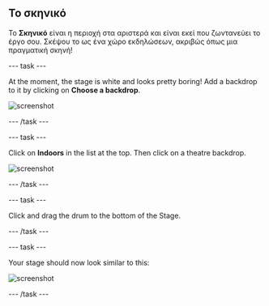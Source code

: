 ## Το σκηνικό

Το **Σκηνικό** είναι η περιοχή στα αριστερά και είναι εκεί που ζωντανεύει το έργο σου. Σκέψου το ως ένα χώρο εκδηλώσεων, ακριβώς όπως μια πραγματική σκηνή!

\--- task \---

At the moment, the stage is white and looks pretty boring! Add a backdrop to it by clicking on **Choose a backdrop**.

![screenshot](images/band-stage-choose.png)

\--- /task \---

\--- task \---

Click on **Indoors** in the list at the top. Then click on a theatre backdrop.

![screenshot](images/band-backdrop.png)

\--- /task \---

\--- task \---

Click and drag the drum to the bottom of the Stage.

\--- /task \---

\--- task \---

Your stage should now look similar to this:

![screenshot](images/band-stage.png)

\--- /task \---